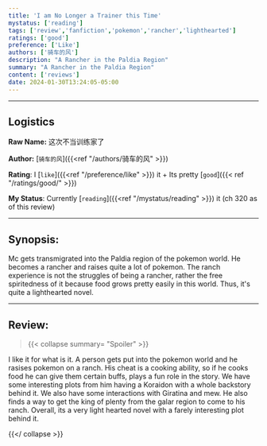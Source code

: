 ```yaml
---
title: 'I am No Longer a Trainer this Time'
mystatus: ['reading']
tags: ['review','fanfiction','pokemon','rancher','lighthearted']
ratings: ['good']
preference: ['Like']
authors: ['骑车的风']
description: "A Rancher in the Paldia Region"
summary: "A Rancher in the Paldia Region"
content: ['reviews']
date: 2024-01-30T13:24:05-05:00
---
```


---
## Logistics

**Raw Name:** 这次不当训练家了

**Author:** [`骑车的风`]({{<ref "/authors/骑车的风" >}})

**Rating**: I [`like`]({{<ref "/preference/like" >}}) it + Its pretty [`good`]({{< ref "/ratings/good/" >}})

**My Status**: Currently [`reading`]({{<ref "/mystatus/reading" >}}) it (ch 320 as of this review)

---

## Synopsis:

Mc gets transmigrated into the Paldia region of the pokemon world. He becomes a rancher and raises quite a lot of pokemon. The ranch experience is not the struggles of being a rancher, rather the free spiritedness of it because food grows pretty easily in this world. Thus, it's quite a lighthearted novel.

---

## Review:

> {{< collapse summary= "Spoiler" >}}

I like it for what is it. A person gets put into the pokemon world and he rasises pokemon on a ranch. His cheat is a cooking ability, so if he cooks food he can give them certain buffs, plays a fun role in the story. We have some interesting plots from him having a Koraidon with a whole backstory behind it. We also have some interactions with Giratina and mew. He also finds a way to get the king of plenty from the galar region to come to his ranch.  Overall, its a very light hearted novel with a farely interesting plot behind it.

{{</ collapse >}}
